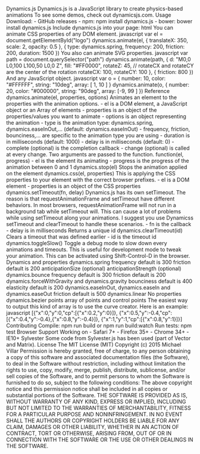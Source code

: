 Dynamics.js Dynamics.js is a JavaScript library to create physics-based animations To see some demos, check out dynamicsjs.com. Usage Download: - GitHub releases - npm: npm install dynamics.js - bower: bower install dynamics.js Include dynamics.js into your page: html <script src="dynamics.js"></script> You can animate CSS properties of any DOM element. javascript var el = document.getElementById("logo") dynamics.animate(el, { translateX: 350, scale: 2, opacity: 0.5 }, { type: dynamics.spring, frequency: 200, friction: 200, duration: 1500 }) You also can animate SVG properties. javascript var path = document.querySelector("path") dynamics.animate(path, { d: "M0,0 L0,100 L100,50 L0,0 Z", fill: "#FF0000", rotateZ: 45, // rotateCX and rotateCY are the center of the rotation rotateCX: 100, rotateCY: 100 }, { friction: 800 }) And any JavaScript object. javascript var o = { number: 10, color: "#FFFFFF", string: "10deg", array: [ 1, 10 ] } dynamics.animate(o, { number: 20, color: "#000000", string: "90deg", array: [-9, 99 ] }) Reference dynamics.animate(el, properties, options) Animates an element to the properties with the animation options. - el is a DOM element, a JavaScript object or an Array of elements - properties is an object of the properties/values you want to animate - options is an object representing the animation - type is the animation type: dynamics.spring, dynamics.easeInOut,... (default: dynamics.easeInOut) - frequency, friction, bounciness,... are specific to the animation type you are using - duration is in milliseconds (default: 1000) - delay is in milliseconds (default: 0) - complete (optional) is the completion callback - change (optional) is called at every change. Two arguments are passed to the function. function(el, progress) - el is the element its animating - progress is the progress of the animation between 0 and 1 dynamics.stop(el) Stops the animation applied on the element dynamics.css(el, properties) This is applying the CSS properties to your element with the correct browser prefixes. - el is a DOM element - properties is an object of the CSS properties dynamics.setTimeout(fn, delay) Dynamics.js has its own setTimeout. The reason is that requestAnimationFrame and setTimeout have different behaviors. In most browsers, requestAnimationFrame will not run in a background tab while setTimeout will. This can cause a lot of problems while using setTimeout along your animations. I suggest you use Dynamicss setTimeout and clearTimeout to handle these scenarios. - fn is the callback - delay is in milliseconds Returns a unique id dynamics.clearTimeout(id) Clears a timeout that was defined earlier - id is the timeout id dynamics.toggleSlow() Toggle a debug mode to slow down every animations and timeouts. This is useful for development mode to tweak your animation. This can be activated using Shift-Control-D in the browser. Dynamics and properties dynamics.spring frequency default is 300 friction default is 200 anticipationSize (optional) anticipationStrength (optional) dynamics.bounce frequency default is 300 friction default is 200 dynamics.forceWithGravity and dynamics.gravity bounciness default is 400 elasticity default is 200 dynamics.easeInOut, dynamics.easeIn and dynamics.easeOut friction default is 500 dynamics.linear No properties dynamics.bezier points array of points and control points The easiest way to output this kind of array is to use the curve creator. Here is an example: javascript [{"x":0,"y":0,"cp":[{"x":0.2,"y":0}]}, {"x":0.5,"y":-0.4,"cp":[{"x":0.4,"y":-0.4},{"x":0.8,"y":-0.4}]}, {"x":1,"y":1,"cp":[{"x":0.8,"y":1}]}] Contributing Compile: npm run build or npm run build:watch Run tests: npm test Browser Support Working on - Safari 7+ - Firefox 35+ - Chrome 34+ - IE10+ Sylvester Some code from Sylvester.js has been used (part of Vector and Matrix). License The MIT License (MIT) Copyright (c) 2015 Michael Villar Permission is hereby granted, free of charge, to any person obtaining a copy of this software and associated documentation files (the Software), to deal in the Software without restriction, including without limitation the rights to use, copy, modify, merge, publish, distribute, sublicense, and/or sell copies of the Software, and to permit persons to whom the Software is furnished to do so, subject to the following conditions: The above copyright notice and this permission notice shall be included in all copies or substantial portions of the Software. THE SOFTWARE IS PROVIDED AS IS, WITHOUT WARRANTY OF ANY KIND, EXPRESS OR IMPLIED, INCLUDING BUT NOT LIMITED TO THE WARRANTIES OF MERCHANTABILITY, FITNESS FOR A PARTICULAR PURPOSE AND NONINFRINGEMENT. IN NO EVENT SHALL THE AUTHORS OR COPYRIGHT HOLDERS BE LIABLE FOR ANY CLAIM, DAMAGES OR OTHER LIABILITY, WHETHER IN AN ACTION OF CONTRACT, TORT OR OTHERWISE, ARISING FROM, OUT OF OR IN CONNECTION WITH THE SOFTWARE OR THE USE OR OTHER DEALINGS IN THE SOFTWARE.